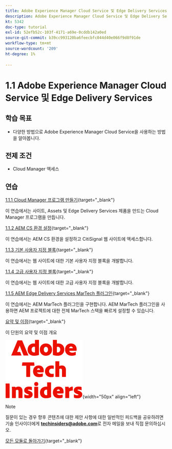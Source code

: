 ```yaml
---
title: Adobe Experience Manager Cloud Service 및 Edge Delivery Services
description: Adobe Experience Manager Cloud Service 및 Edge Delivery Services
kt: 5342
doc-type: tutorial
exl-id: 52efb52c-103f-4171-a69e-0cddb142a0ed
source-git-commit: b39cc993120ba6feecbfc044d40e066f9d8f91de
workflow-type: tm+mt
source-wordcount: '209'
ht-degree: 1%

---
```


# 1.1 Adobe Experience Manager Cloud Service 및 Edge Delivery Services

## 학습 목표

- 다양한 방법으로 Adobe Experience Manager Cloud Service을 사용하는 방법을 알아봅니다.

## 전제 조건

- Cloud Manager 액세스

## 연습

[1.1.1 Cloud Manager 프로그램 만들기](./ex1.md){target="_blank"}

이 연습에서는 사이트, Assets 및 Edge Delivery Services 제품을 만드는 Cloud Manager 프로그램을 만듭니다.

[1.1.2 AEM CS 환경 설정](./ex3.md){target="_blank"}

이 연습에서는 AEM CS 환경을 설정하고 CitiSignal 웹 사이트에 액세스합니다.

[1.1.3 기본 사용자 지정 블록](./ex4.md){target="_blank"}

이 연습에서는 웹 사이트에 대한 기본 사용자 지정 블록을 개발합니다.

[1.1.4 고급 사용자 지정 블록](./ex5.md){target="_blank"}

이 연습에서는 웹 사이트에 대한 고급 사용자 지정 블록을 개발합니다.

[1.1.5 AEM Edge Delivery Services MarTech 플러그인](./ex6.md){target="_blank"}

이 연습에서는 AEM MarTech 플러그인을 구현합니다. AEM MarTech 플러그인을 사용하면 AEM 프로젝트에 대한 전체 MarTech 스택을 빠르게 설정할 수 있습니다.

[요약 및 이점](./summary.md){target="_blank"}

이 단원의 요약 및 이점 개요

![기술 내부자](./../../../assets/images/techinsiders.png){width="50px" align="left"}

>[!NOTE]
>
>질문이 있는 경우 향후 콘텐츠에 대한 제안 사항에 대한 일반적인 피드백을 공유하려면 기술 인사이더에게 **techinsiders@adobe.com**&#x200B;로 전자 메일을 보내 직접 문의하십시오.

[모든 모듈로 돌아가기](../../../overview.md){target="_blank"}
